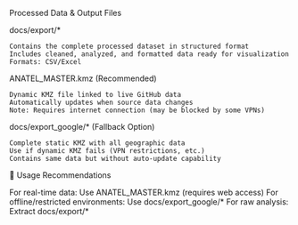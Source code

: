 Processed Data & Output Files

  docs/export/*
  
    Contains the complete processed dataset in structured format
    Includes cleaned, analyzed, and formatted data ready for visualization
    Formats: CSV/Excel

  
  ANATEL_MASTER.kmz (Recommended)
  
    Dynamic KMZ file linked to live GitHub data
    Automatically updates when source data changes
    Note: Requires internet connection (may be blocked by some VPNs)

  
  docs/export_google/* (Fallback Option)
  
    Complete static KMZ with all geographic data
    Use if dynamic KMZ fails (VPN restrictions, etc.)
    Contains same data but without auto-update capability

  
🔄 Usage Recommendations

  For real-time data: Use ANATEL_MASTER.kmz (requires web access)
  For offline/restricted environments: Use docs/export_google/*
  For raw analysis: Extract docs/export/*
